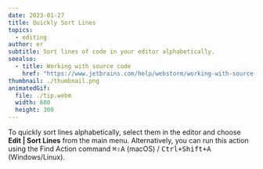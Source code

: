 ```yaml
---
date: 2023-01-27
title: Quickly Sort Lines
topics:
  - editing
author: er
subtitle: Sort lines of code in your editor alphabetically.
seealso:
  - title: Working with source code
    href: "https://www.jetbrains.com/help/webstorm/working-with-source-code.html"
thumbnail: ./thumbnail.png
animatedGif:
  file: ./tip.webm
  width: 600
  height: 300
---
```


To quickly sort lines alphabetically, select them in the editor and choose **Edit | Sort Lines** from the main menu. Alternatively, you can run this action using the Find Action command <kbd>⌘⇧A</kbd> (macOS) / <kbd>Ctrl+Shift+A</kbd> (Windows/Linux).
